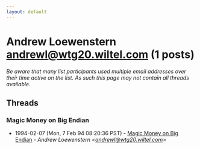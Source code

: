 ```yaml
---
layout: default
---
```


# Andrew Loewenstern <andrewl@wtg20.wiltel.com> (1 posts)

_Be aware that many list participants used multiple email addresses over their time active on the list. As such this page may not contain all threads available._

## Threads

### Magic Money on Big Endian
+ 1994-02-07 (Mon, 7 Feb 94 08:20:36 PST) - [Magic Money on Big Endian](/archive/1994/02/402085b633022bc160a7507f5ca2eda64a232d33fee3440f306d9ea98868e557) - _Andrew Loewenstern \<andrewl@wtg20.wiltel.com\>_

